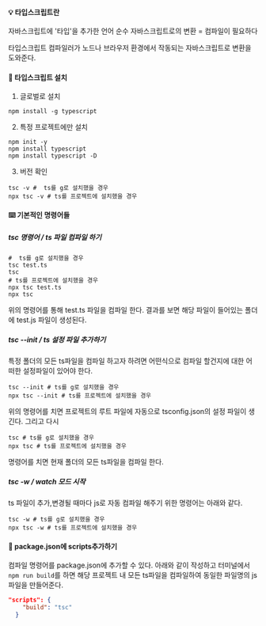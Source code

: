 #### 💡 **타입스크립트란**

자바스크립트에 '타입'을 추가한 언어
순수 자바스크립트로의 변환 = 컴파일이 필요하다

타입스크립트 컴파일러가 노드나 브라우저 환경에서 작동되는 자바스크립트로 변환을 도와준다.

#### 🔨 **타입스크립트 설치**

1. 글로벌로 설치

```Shell
npm install -g typescript
```

2. 특정 프로젝트에만 설치

```Shell
npm init -y
npm install typescript
npm install typescript -D

```

3. 버전 확인

```Shell
tsc -v #  ts를 g로 설치했을 경우
npx tsc -v # ts를 프로젝트에 설치했을 경우
```

#### ⌨️ 기본적인 명령어들

##### tsc 명령어 / ts 파일 컴파일 하기

```Shell
#  ts를 g로 설치했을 경우
tsc test.ts
tsc
# ts를 프로젝트에 설치했을 경우
npx tsc test.ts
npx tsc
```

위의 명령어를 통해 test.ts 파일을 컴파일 한다. 결과를 보면 해당 파일이 들어있는 폴더에 test.js 파일이 생성된다.

##### **tsc --init / ts 설정 파일 추가하기**

특정 폴더의 모든 ts파일을 컴파일 하고자 하려면 어떤식으로 컴파일 할건지에 대한 어떠한 설정파일이 있어야 한다.

```Shell
tsc --init # ts를 g로 설치했을 경우
npx tsc --init # ts를 프로젝트에 설치했을 경우
```

위의 명령어를 치면 프로젝트의 루트 파일에 자동으로 tsconfig.json의 설정 파일이 생긴다. 그리고 다시

```Shell
tsc # ts를 g로 설치했을 경우
npx tsc # ts를 프로젝트에 설치했을 경우
```

명령어를 치면 현재 폴더의 모든 ts파일을 컴파일 한다.

##### **tsc -w / watch 모드 시작**

ts 파일이 추가,변경될 때마다 js로 자동 컴파일 해주기 위한 명령어는 아래와 같다.

```Shell
tsc -w # ts를 g로 설치했을 경우
npx tsc -w # ts를 프로젝트에 설치했을 경우
```

#### 📄 package.json에 scripts추가하기

컴파일 명령어를 package.json에 추가할 수 있다. 아래와 같이 작성하고 터미널에서 `npm run build`를 하면 해당 프로젝트 내 모든 ts파일을 컴파일하여 동일한 파일명의 js파일을 만들어준다.

```json
"scripts": {
    "build": "tsc"
  }
```
